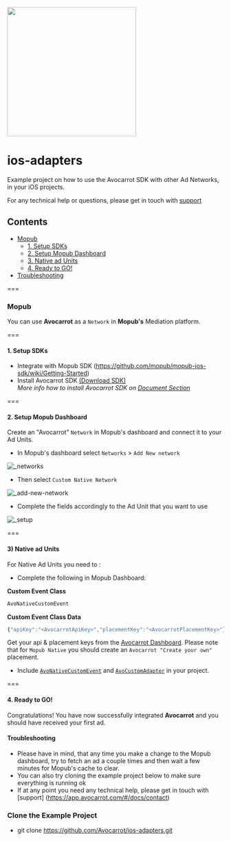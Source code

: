 <img width="300" src="https://cloud.githubusercontent.com/assets/1907604/7618436/f8c371de-f9a9-11e4-8846-772f67f53513.jpg"/>


# ios-adapters
Example project on how to use the Avocarrot SDK with other Ad Networks, in your iOS projects.

For any technical help or questions, please get in touch with [support](https://app.avocarrot.com/#/docs/contact)

## Contents
* [Mopub](#mopub)
  * [1. Setup SDKs](#1-setup-sdks)
  * [2. Setup Mopub Dashboard](#2-setup-mopub-dashboard)
  * [3. Native ad Units](#3-native-ad-units)
  * [4. Ready to GO!](#4-ready-to-go)
* [Troubleshooting](#troubleshooting)

===

### Mopub
You can use **Avocarrot** as a `Network` in **Mopub's** Mediation platform.

===

#### 1. Setup SDKs

* Integrate with Mopub SDK (https://github.com/mopub/mopub-ios-sdk/wiki/Getting-Started)
* Install Avocarrot SDK  [(Download SDK)](http://s3.amazonaws.com/avocarrot_ios/Avocarrot-iOS-sdk.zip) <br/>
*More info how to install Avocarrot SDK on [Document Section](https://app.avocarrot.com/#/docs/getting-started/ios)*   

===

#### 2. Setup Mopub Dashboard

Create an "Avocarrot" `Network` in Mopub's dashboard and connect it to your Ad Units.

* In Mopub's dashboard select `Networks`  > `Add New network`

![_networks](https://cloud.githubusercontent.com/assets/1907604/8231788/d78cf0dc-15c2-11e5-9bce-ed3e1e056325.png)

* Then select `Custom Native Network`

![_add-new-network](https://cloud.githubusercontent.com/assets/1907604/8231640/d721a6ac-15c1-11e5-892e-a317787adc9e.png)

* Complete the fields accordingly to the Ad Unit that you want to use

![_setup](https://cloud.githubusercontent.com/assets/13979135/16683207/4c79cb30-4507-11e6-8c3c-e235da3f2f8b.png)

===


#### 3) Native ad Units
For Native Ad Units you need to :

- Complete the following in Mopub Dashboard:

**Custom Event Class**
```javascript
AvoNativeCustomEvent
```

**Custom Event Class Data**
```javascript
{"apiKey":"<AvocarrotApiKey>","placementKey":"<AvocarrotPlacementKey>"}
```

Get your api & placement keys from the [Avocarrot Dashboard](https://app.avocarrot.com/#/apps/overview).
Please note that for `Mopub Native` you should create an `Avocarrot "Create your own"` placement.

- Include [`AvoNativeCustomEvent`](https://github.com/Avocarrot/ios-adapters/blob/master/ios-adapters/AvoNativeCustomEvent.swift) and [`AvoCustomAdapter`](https://github.com/Avocarrot/ios-adapters/blob/master/ios-adapters/AvoCustomAdapter.swift) in your project.

===

#### 4. Ready to GO!

Congratulations! You have now successfully integrated **Avocarrot** and you should have received your first ad.

#### Troubleshooting

- Please have in mind, that any time you make a change to the Mopub dashboard, try to fetch an ad a couple times and then wait a few minutes for Mopub's cache to clear.
- You can also try cloning the example project below to make sure everything is running ok
- If at any point you need any technical help, please get in touch with [support] (https://app.avocarrot.com/#/docs/contact)

### Clone the Example Project
* git clone https://github.com/Avocarrot/ios-adapters.git
